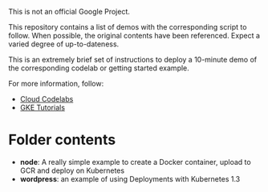 This is not an official Google Project.

This repository contains a list of demos with the corresponding script to follow. When possible, the original contents have been referenced. Expect a varied degree of up-to-dateness.

This is an extremely brief set of instructions to deploy a 10-minute demo of the corresponding codelab or getting started example.

For more information, follow:

* [Cloud Codelabs](https://codelabs.developers.google.com)
* [GKE Tutorials](https://cloud.google.com/container-engine/docs/tutorials)

# Folder contents

* **node**: A really simple example to create a Docker container, upload to GCR and deploy on Kubernetes
* **wordpress**: an example of using Deployments with Kubernetes 1.3
